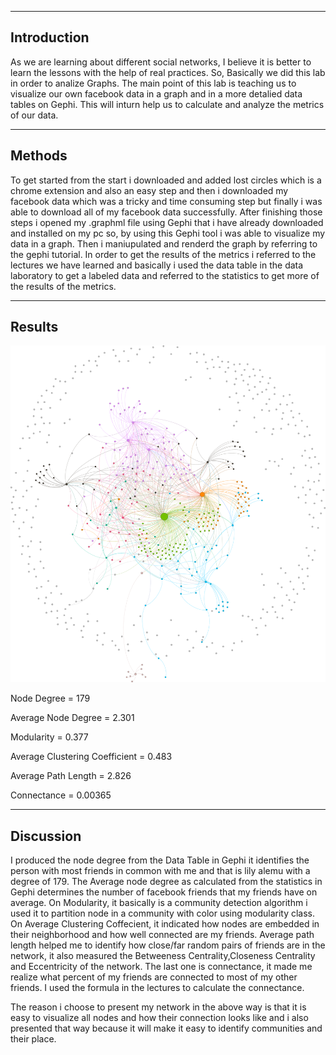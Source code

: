 
-------------
Introduction
-------------

As we are learning about different social networks, I believe it is better to learn the lessons with the help of real practices. So, Basically we did this lab in order to analize Graphs. The main point of this lab is teaching us to visualize our own facebook data in a graph and in a more detalied data tables on Gephi. This will inturn help us to calculate and analyze the metrics of our data.

--------
Methods
--------

To get started from the start i downloaded and added lost circles which is a chrome extension and also an easy step and then i downloaded my facebook data which was a tricky and time consuming step but finally i was able to download all of my facebook data successfully. After finishing those steps i opened my .graphml file using Gephi that i have already downloaded and installed on my pc so, by using this Gephi tool i was able to visualize my data in a graph. Then i maniupulated and renderd the graph by referring to the gephi tutorial. In order to get the results of the metrics i referred to the lectures we have learned and basically i used the data table in the data laboratory to get a labeled data and referred to the statistics to get more of the results of the metrics.


---------
Results
---------

![Alt text](newfacebook.svg)  


Node Degree = 179

Average Node Degree = 2.301

Modularity = 0.377

Average Clustering Coefficient = 0.483

Average Path Length = 2.826

Connectance = 0.00365


------------
Discussion
------------

I produced the node degree from the Data Table  in Gephi it identifies the person with most friends in common with me and that is lily alemu with a degree of 179. The Average node degree as calculated from the statistics in Gephi determines the number of facebook friends that my friends have on average. On Modularity, it basically is a community detection algorithm i used it to partition node in a community with color using modularity class. On Average Clustering Coffecient, it indicated how nodes are embedded in their neighborhood and how well connected are my friends. Average path length helped me to identify how close/far random pairs of friends are in the network, it also measured the Betweeness Centrality,Closeness Centrality and Eccentricity of the network. The last one is connectance, it made me realize what percent of my friends are connected to most of my other friends. I used the formula in the lectures to calculate the connectance.

The reason i choose to present my network in the above way is that it is easy to visualize all nodes and how their connection looks like and i also presented that way because it will make it easy to identify communities and their place.  

   